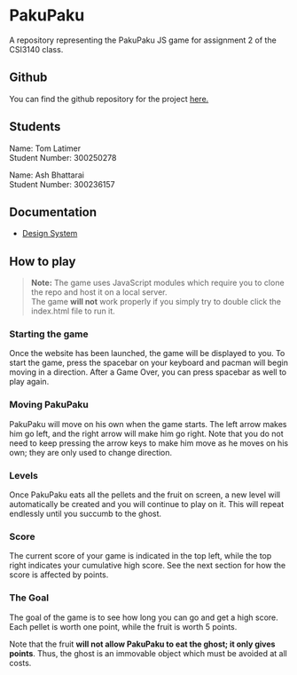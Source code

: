 # PakuPaku
A repository representing the PakuPaku JS game for assignment 2 of the CSI3140 class.

## Github
You can find the github repository for the project [here.](https://github.com/Tom-Latimer/PakuPaku)

## Students
Name: Tom Latimer  
Student Number: 300250278  

Name: Ash Bhattarai  
Student Number: 300236157

## Documentation
- [Design System](docs/design_system.md)

## How to play

>**Note:** The game uses JavaScript modules which require you to clone the repo and host it on a local server.  
> The game **will not** work properly if you simply try to double click the index.html file to run it.

### Starting the game
Once the website has been launched, the game will be displayed to you. To start the game, press the spacebar on your keyboard and pacman will begin moving in a direction. After a Game Over, you can press spacebar as well to play again.

### Moving PakuPaku
PakuPaku will move on his own when the game starts. The left arrow makes him go left, and the right arrow will make him go right. Note that you do not need to keep pressing the arrow keys to make him move as he moves on his own; they are only used to change direction.

### Levels
Once PakuPaku eats all the pellets and the fruit on screen, a new level will automatically be created and you will continue to play on it. This will repeat endlessly until you succumb to the ghost.

### Score
The current score of your game is indicated in the top left, while the top right indicates your cumulative high score. See the next section for how the score is affected by points.

### The Goal
The goal of the game is to see how long you can go and get a high score. Each pellet is worth one point, while the fruit is worth 5 points.  

Note that the fruit **will not allow PakuPaku to eat the ghost; it only gives points**. Thus, the ghost is an immovable object which must be avoided at all costs.